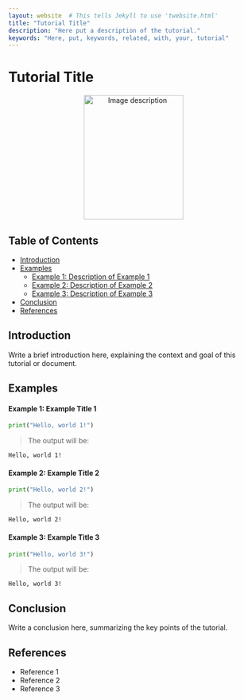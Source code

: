 ```yaml
---
layout: website  # This tells Jekyll to use 'twebsite.html'
title: "Tutorial Title"
description: "Here put a description of the tutorial."
keywords: "Here, put, keywords, related, with, your, tutorial"
---
```


# Tutorial Title

<!-- You can replace the image and adjust the size as needed -->
<center><img src="img/your_image.jpg" alt="Image description" width="200" height="250"></center>

## Table of Contents
<!-- Update the links to match the sections you actually use -->
* [Introduction](#introduction)
* [Examples](#examples)
    * [Example 1: Description of Example 1](#example-1-example-title-1)
    * [Example 2: Description of Example 2](#example-2-example-title-2)
    * [Example 3: Description of Example 3](#example-3-example-title-3)
* [Conclusion](#conclusion)
* [References](#references)

## Introduction
<!-- Write an introduction here that describes the purpose of the tutorial and what the user will learn -->
Write a brief introduction here, explaining the context and goal of this tutorial or document.

## Examples
<!-- Make sure each example is well-explained and relevant to the tutorial topic -->
#### Example 1: Example Title 1

```python
print("Hello, world 1!")
```
> The output will be: 
```
Hello, world 1!
```

#### Example 2: Example Title 2

```python
print("Hello, world 2!")
```
> The output will be: 
```
Hello, world 2!
```

#### Example 3: Example Title 3

```python
print("Hello, world 3!")
```
> The output will be: 
```
Hello, world 3!
```

## Conclusion

<!-- Provide a clear and concise summary of what the user should have learned in this tutorial -->
Write a conclusion here, summarizing the key points of the tutorial.

## References
<!-- List any sources you used or that the user can refer to for more information -->
* Reference 1
* Reference 2
* Reference 3

